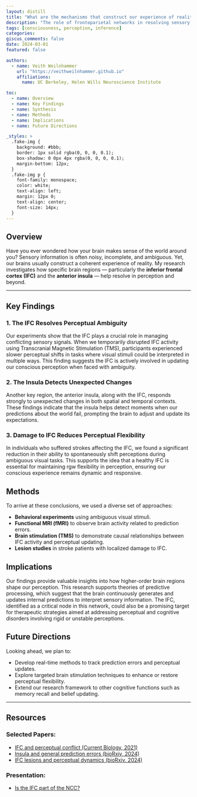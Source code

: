 ```yaml
---
layout: distill
title: "What are the mechanisms that construct our experience of reality?"
description: "The role of frontoparietal networks in resolving sensory ambiguity."
tags: [consciousness, perception, inference]
categories:
giscus_comments: false
date: 2024-03-01
featured: false

authors:
  - name: Veith Weilnhammer
    url: "https://veithweilnhammer.github.io"
    affiliations:
      name: UC Berkeley, Helen Wills Neuroscience Institute

toc:
  - name: Overview
  - name: Key Findings
  - name: Synthesis
  - name: Methods
  - name: Implications
  - name: Future Directions

_styles: >
  .fake-img {
    background: #bbb;
    border: 1px solid rgba(0, 0, 0, 0.1);
    box-shadow: 0 0px 4px rgba(0, 0, 0, 0.1);
    margin-bottom: 12px;
  }
  .fake-img p {
    font-family: monospace;
    color: white;
    text-align: left;
    margin: 12px 0;
    text-align: center;
    font-size: 14px;
  }
---
```


## Overview

Have you ever wondered how your brain makes sense of the world around you? Sensory information is often noisy, incomplete, and ambiguous. Yet, our brains usually construct a coherent experience of reality. My research investigates how specific brain regions — particularly the **inferior frontal cortex (IFC)** and the **anterior insula** — help resolve in perception and beyond. 

---

## Key Findings

### 1. The IFC Resolves Perceptual Ambiguity

Our experiments show that the IFC plays a crucial role in managing conflicting sensory signals. When we temporarily disrupted IFC activity using Transcranial Magnetic Stimulation (TMS), participants experienced slower perceptual shifts in tasks where visual stimuli could be interpreted in multiple ways. This finding suggests the IFC is actively involved in updating our conscious perception when faced with ambiguity.

### 2. The Insula Detects Unexpected Changes

Another key region, the anterior insula, along with the IFC, responds strongly to unexpected changes in both spatial and temporal contexts. These findings indicate that the insula helps detect moments when our predictions about the world fail, prompting the brain to adjust and update its expectations.

### 3. Damage to IFC Reduces Perceptual Flexibility

In individuals who suffered strokes affecting the IFC, we found a significant reduction in their ability to spontaneously shift perceptions during ambiguous visual tasks. This supports the idea that a healthy IFC is essential for maintaining rgw flexibility in perception, ensuring our conscious experience remains dynamic and responsive.

## Methods

To arrive at these conclusions, we used a diverse set of approaches:

- **Behavioral experiments** using ambiguous visual stimuli.
- **Functional MRI (fMRI)** to observe brain activity related to prediction errors.
- **Brain stimulation (TMS)** to demonstrate causal relationships between IFC activity and perceptual updating.
- **Lesion studies** in stroke patients with localized damage to IFC.

## Implications

Our findings provide valuable insights into how higher-order brain regions shape our perception. This research supports theories of predictive processing, which suggest that the brain continuously generates and updates internal predictions to interpret sensory information. The IFC, identified as a critical node in this network, could also be a promising target for therapeutic strategies aimed at addressing perceptual and cognitive disorders involving rigid or unstable perceptions.

## Future Directions

Looking ahead, we plan to:

- Develop real-time methods to track prediction errors and perceptual updates.
- Explore targeted brain stimulation techniques to enhance or restore perceptual flexibility.
- Extend our research framework to other cognitive functions such as memory recall and belief updating.

---

## Resources

### Selected Papers:

- [IFC and perceptual conflict (Current Biology, 2021)](https://doi.org/10.1016/j.cub.2021.04.043)
- [Insula and general prediction errors (bioRxiv, 2024)](https://doi.org/10.1101/2024.05.29.595872)
- [IFC lesions and perceptual dynamics (bioRxiv, 2024)](https://doi.org/10.1101/2024.08.24.609496)

### Presentation:

- [Is the IFC part of the NCC?](https://veithweilnhammer.github.io/assets/reveal/CCN.html)